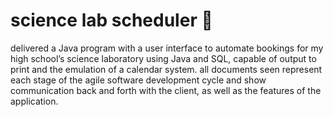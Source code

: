# science lab scheduler 🧪
delivered a Java program with a user interface to automate bookings for my high school’s science laboratory using Java and SQL, capable of output to print and the emulation of a calendar system.
all documents seen represent each stage of the agile software development cycle and show communication back and forth with the client, as well as the features of the application.
